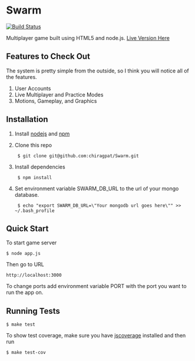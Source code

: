 Swarm      
===
[![Build Status](https://api.travis-ci.org/chiragpat/Swarm.png)](http://travis-ci.org/chiragpat/Swarm)


Multiplayer game built using HTML5 and node.js.
[Live Version Here](http://swarm.jit.su)

## Features to Check Out

The system is pretty simple from the outside, so I think you will notice all of the features.

1. User Accounts
2. Live Multiplayer and Practice Modes
3. Motions, Gameplay, and Graphics

## Installation

1. Install [nodejs](https://github.com/joyent/node) and [npm](https://github.com/isaacs/npm)
2. Clone this repo

        $ git clone git@github.com:chiragpat/Swarm.git

3. Install dependencies
        
        $ npm install

4. Set environment variable SWARM_DB_URL to the url of your mongo database.

        $ echo "export SWARM_DB_URL=\"Your mongodb url goes here\"" >> ~/.bash_profile


## Quick Start
To start game server 

    $ node app.js

Then go to URL

    http://localhost:3000

To change ports add environment variable PORT with the port you want to run the app on.

## Running Tests
    $ make test

To show test coverage, make sure you have [jscoverage](http://siliconforks.com/jscoverage/) installed and then run

    $ make test-cov
